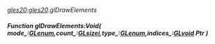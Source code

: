 _[gles20](../../modules/gles20/gles20-module.md):[gles20](../../modules/gles20/gles20-module.md).glDrawElements_
##### Function glDrawElements:Void( mode_:[GLenum](../../modules/gles20/gles20-glenum.md),count_:[GLsizei](../../modules/gles20/gles20-glsizei.md),type_:[GLenum](../../modules/gles20/gles20-glenum.md),indices_:[GLvoid](../../modules/gles20/gles20-glvoid.md) Ptr )
